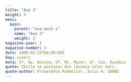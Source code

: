 ```yaml
---
title: "Axa 3"
weight: 3
menu:
  main:
    parent: "axa-anul-i"
    name: "Axa 3"
    weight: 3
magazine-year: I
magazine-number: 3
date: 2008-02-15T00:00:00Z
day: vineri
meta: Sf. Ap. Onisim; Sf. Mc. Maior; Sf. Cuv. Eusebiu
quote: Țările se pustiesc din lăcomia celor mari.
quote-author: Proverbele Românilor. Iuliu A. ZANNE
---
```

